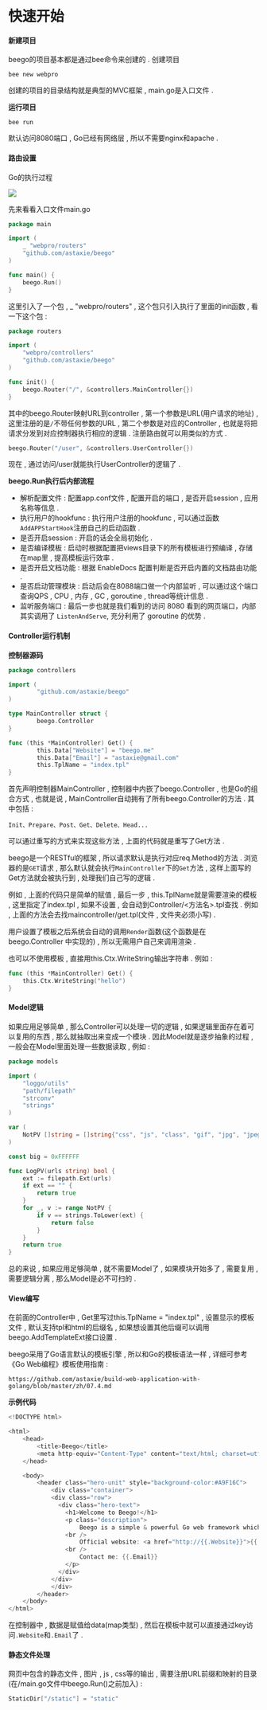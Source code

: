 # 快速开始

#### 新建项目

beego的项目基本都是通过bee命令来创建的 . 创建项目

```
bee new webpro
```

创建的项目的目录结构就是典型的MVC框架 , main.go是入口文件 .

**运行项目**

```
bee run
```

默认访问8080端口 , Go已经有网络层 , 所以不需要nginx和apache .

#### 路由设置

Go的执行过程

![](/assets/gozhixingguocheng.png)

先来看看入口文件main.go

```go
package main

import (
    _ "webpro/routers"
    "github.com/astaxie/beego"
)

func main() {
    beego.Run()
}
```

这里引入了一个包 , \_ "webpro/routers" , 这个包只引入执行了里面的init函数 , 看一下这个包 :

```go
package routers

import (
    "webpro/controllers"
    "github.com/astaxie/beego"
)

func init() {
    beego.Router("/", &controllers.MainController{})
}
```

其中的beego.Router映射URL到controller , 第一个参数是URL\(用户请求的地址\) , 这里注册的是`/`不带任何参数的URL , 第二个参数是对应的Controller , 也就是将把请求分发到对应控制器执行相应的逻辑 . 注册路由就可以用类似的方式 .

```go
beego.Router("/user", &controllers.UserController{})
```

现在 , 通过访问/user就能执行UserController的逻辑了 .

**beego.Run执行后内部流程**

* 解析配置文件 : 配置app.conf文件 , 配置开启的端口 , 是否开启session , 应用名称等信息 . 
* 执行用户的hookfunc : 执行用户注册的hookfunc , 可以通过函数`AddAPPStartHook`注册自己的启动函数 . 
* 是否开启session : 开启的话会全局初始化 . 
* 是否编译模板 : 启动时根据配置把views目录下的所有模板进行预编译 , 存储在map里 , 提高模板运行效率 . 
* 是否开启文档功能 : 根据 EnableDocs 配置判断是否开启内置的文档路由功能 . 
* 是否启动管理模块 : 启动后会在8088端口做一个内部监听 , 可以通过这个端口查询QPS , CPU , 内存 , GC , goroutine , thread等统计信息 . 
* 监听服务端口 : 最后一步也就是我们看到的访问 8080 看到的网页端口，内部其实调用了
  `ListenAndServe`, 充分利用了 goroutine 的优势 . 

#### Controller运行机制

**控制器源码**

```go
package controllers

import (
        "github.com/astaxie/beego"
)

type MainController struct {
        beego.Controller
}

func (this *MainController) Get() {
        this.Data["Website"] = "beego.me"
        this.Data["Email"] = "astaxie@gmail.com"
        this.TplName = "index.tpl"
}
```

首先声明控制器MainController , 控制器中内嵌了beego.Controller , 也是Go的组合方式 , 也就是说 , MainController自动拥有了所有beego.Controller的方法 . 其中包括 :

```
Init、Prepare、Post、Get、Delete、Head...
```

可以通过重写的方式来实现这些方法 , 上面的代码就是重写了Get方法 .

beego是一个RESTful的框架 , 所以请求默认是执行对应req.Method的方法 . 浏览器的是`GET`请求 , 那么默认就会执行`MainController`下的`Get`方法 , 这样上面写的Get方法就会被执行到 , 处理我们自己写的逻辑 .

例如 , 上面的代码只是简单的赋值 , 最后一步 , this.TplName就是需要渲染的模板 , 这里指定了index.tpl , 如果不设置 , 会自动到Controller/&lt;方法名&gt;.tpl查找 . 例如 , 上面的方法会去找maincontroller/get.tpl\(文件 , 文件夹必须小写\) .

用户设置了模板之后系统会自动的调用`Render`函数\(这个函数是在 beego.Controller 中实现的\) , 所以无需用户自己来调用渲染 .

也可以不使用模板 , 直接用this.Ctx.WriteString输出字符串 . 例如 :

```go
func (this *MainController) Get() {
    this.Ctx.WriteString("hello")
}
```

#### Model逻辑

如果应用足够简单 , 那么Controller可以处理一切的逻辑 , 如果逻辑里面存在着可以复用的东西 , 那么就抽取出来变成一个模块 . 因此Model就是逐步抽象的过程 , 一般会在Model里面处理一些数据读取 , 例如 :

```go
package models

import (
    "loggo/utils"
    "path/filepath"
    "strconv"
    "strings"
)

var (
    NotPV []string = []string{"css", "js", "class", "gif", "jpg", "jpeg", "png", "bmp", "ico", "rss", "xml", "swf"}
)

const big = 0xFFFFFF

func LogPV(urls string) bool {
    ext := filepath.Ext(urls)
    if ext == "" {
        return true
    }
    for _, v := range NotPV {
        if v == strings.ToLower(ext) {
            return false
        }
    }
    return true
}
```

总的来说 , 如果应用足够简单 , 就不需要Model了 , 如果模块开始多了 , 需要复用 , 需要逻辑分离 , 那么Model是必不可扫的 .

#### View编写

在前面的Controller中 , Get里写过this.TplName = "index.tpl" , 设置显示的模板文件 , 默认支持tpl和html的后缀名 , 如果想设置其他后缀可以调用beego.AddTemplateExt接口设置 .

beego采用了Go语言默认的模板引擎 , 所以和Go的模板语法一样 , 详细可参考《Go Web编程》模板使用指南 :

```
https://github.com/astaxie/build-web-application-with-golang/blob/master/zh/07.4.md
```

**示例代码**

```go
<!DOCTYPE html>

<html>
    <head>
        <title>Beego</title>
        <meta http-equiv="Content-Type" content="text/html; charset=utf-8">
    </head>

    <body>
        <header class="hero-unit" style="background-color:#A9F16C">
            <div class="container">
            <div class="row">
              <div class="hero-text">
                <h1>Welcome to Beego!</h1>
                <p class="description">
                    Beego is a simple & powerful Go web framework which is inspired by tornado and sinatra.
                <br />
                    Official website: <a href="http://{{.Website}}">{{.Website}}</a>
                <br />
                    Contact me: {{.Email}}
                </p>
              </div>
            </div>
            </div>
        </header>
    </body>
</html>
```

在控制器中 , 数据是赋值给data\(map类型\) , 然后在模板中就可以直接通过key访问`.Website`和`.Email`了 .

#### 静态文件处理

网页中包含的静态文件 , 图片 , js , css等的输出 , 需要注册URL前缀和映射的目录\(在/main.go文件中beego.Run\(\)之前加入\) : 

```go
StaticDir["/static"] = "static"
```



